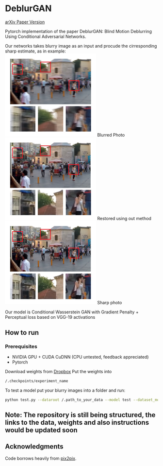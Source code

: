 # DeblurGAN
[arXiv Paper Version](https://arxiv.org/pdf/1711.07064.pdf)

Pytorch implementation of the paper DeblurGAN: Blind Motion Deblurring Using Conditional Adversarial Networks.

Our networks takes blurry image as an input and procude the cirresponding sharp estimate, as in example:
<img src="images/test1_blur.jpg" width="300px"/>
Blurred Photo
<img src="images/test1_restored.jpg" width="300px"/>
Restored using out method
<img src="images/test1_sharp.jpg" width="300px"/>
Sharp photo

Our model is Conditional Wasserstein GAN with Gradient Penalty + Perceptual loss based on VGG-19 activations

## How to run

### Prerequisites
- NVIDIA GPU + CUDA CuDNN (CPU untested, feedback appreciated)
- Pytorch

Download weights from [Dropbox](https://www.dropbox.com/sh/8oqo8eeq4zb75hw/AADcWCU9YcIJa1Q_OFHCNn8va?dl=0)
Put the weights into 
```bash
/.checkpoints/experiment_name
```
To test a model put your blurry images into a folder and run:
```bash
python test.py --dataroot /.path_to_your_data --model test --dataset_mode single --learn_residual
```

## Note: The repository is still being structured, the links to the data, weights and also instructions would be updated soon

## Acknowledgments
Code borrows heavily from [pix2pix](https://github.com/junyanz/pytorch-CycleGAN-and-pix2pix).



